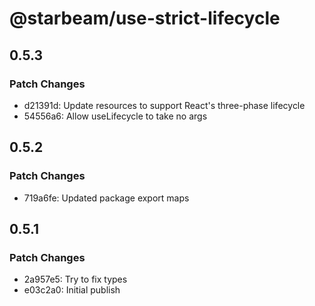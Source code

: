 # @starbeam/use-strict-lifecycle

## 0.5.3

### Patch Changes

- d21391d: Update resources to support React's three-phase lifecycle
- 54556a6: Allow useLifecycle to take no args

## 0.5.2

### Patch Changes

- 719a6fe: Updated package export maps

## 0.5.1

### Patch Changes

- 2a957e5: Try to fix types
- e03c2a0: Initial publish
